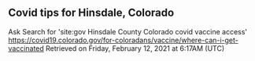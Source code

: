 ## Covid tips for Hinsdale, Colorado

Ask Search for 'site:gov Hinsdale County Colorado covid vaccine access'
https://covid19.colorado.gov/for-coloradans/vaccine/where-can-i-get-vaccinated
Retrieved on Friday, February 12, 2021 at 6:17AM (UTC)
